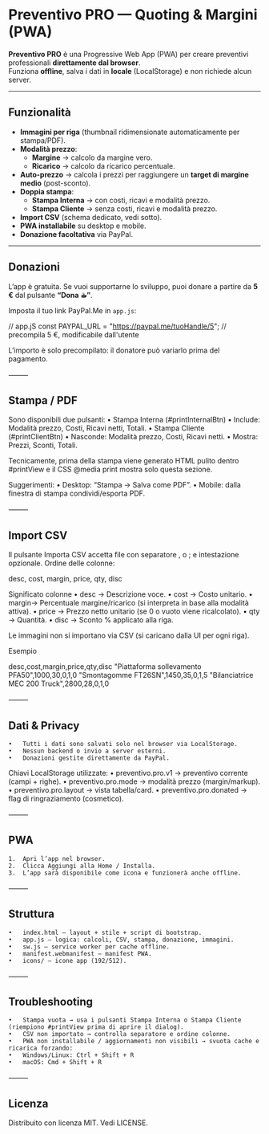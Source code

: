# Preventivo PRO — Quoting & Margini (PWA)

**Preventivo PRO** è una Progressive Web App (PWA) per creare preventivi professionali **direttamente dal browser**.  
Funziona **offline**, salva i dati in **locale** (LocalStorage) e non richiede alcun server.

---

## Funzionalità

- **Immagini per riga** (thumbnail ridimensionate automaticamente per stampa/PDF).
- **Modalità prezzo**:
  - **Margine** → calcolo da margine vero.
  - **Ricarico** → calcolo da ricarico percentuale.
- **Auto-prezzo** → calcola i prezzi per raggiungere un **target di margine medio** (post-sconto).
- **Doppia stampa**:
  - **Stampa Interna** → con costi, ricavi e modalità prezzo.
  - **Stampa Cliente** → senza costi, ricavi e modalità prezzo.
- **Import CSV** (schema dedicato, vedi sotto).
- **PWA installabile** su desktop e mobile.
- **Donazione facoltativa** via PayPal.

---

## Donazioni

L’app è gratuita. Se vuoi supportarne lo sviluppo, puoi donare a partire da **5 €** dal pulsante **“Dona ☕︎”**.

Imposta il tuo link PayPal.Me in `app.js`:

// app.jS
const PAYPAL_URL = "https://paypal.me/tuoHandle/5"; // precompila 5 €, modificabile dall'utente

L’importo è solo precompilato: il donatore può variarlo prima del pagamento.

⸻

## Stampa / PDF

Sono disponibili due pulsanti:
	•	Stampa Interna (#printInternalBtn)
	•	Include: Modalità prezzo, Costi, Ricavi netti, Totali.
	•	Stampa Cliente (#printClientBtn)
	•	Nasconde: Modalità prezzo, Costi, Ricavi netti.
	•	Mostra: Prezzi, Sconti, Totali.

Tecnicamente, prima della stampa viene generato HTML pulito dentro #printView e il CSS @media print mostra solo questa sezione.

Suggerimenti:
	•	Desktop: “Stampa → Salva come PDF”.
	•	Mobile: dalla finestra di stampa condividi/esporta PDF.

⸻

## Import CSV

Il pulsante Importa CSV accetta file con separatore , o ; e intestazione opzionale.
Ordine delle colonne:

desc, cost, margin, price, qty, disc

Significato colonne
	•	desc  → Descrizione voce.
	•	cost  → Costo unitario.
	•	margin→ Percentuale margine/ricarico (si interpreta in base alla modalità attiva).
	•	price → Prezzo netto unitario (se 0 o vuoto viene ricalcolato).
	•	qty   → Quantità.
	•	disc  → Sconto % applicato alla riga.

Le immagini non si importano via CSV (si caricano dalla UI per ogni riga).

Esempio

desc,cost,margin,price,qty,disc
"Piattaforma sollevamento PFA50",1000,30,0,1,0
"Smontagomme FT26SN",1450,35,0,1,5
"Bilanciatrice MEC 200 Truck",2800,28,0,1,0


⸻

## Dati & Privacy
	•	Tutti i dati sono salvati solo nel browser via LocalStorage.
	•	Nessun backend o invio a server esterni.
	•	Donazioni gestite direttamente da PayPal.

Chiavi LocalStorage utilizzate:
	•	preventivo.pro.v1 → preventivo corrente (campi + righe).
	•	preventivo.pro.mode → modalità prezzo (margin/markup).
	•	preventivo.pro.layout → vista tabella/card.
	•	preventivo.pro.donated → flag di ringraziamento (cosmetico).

⸻

## PWA
	1.	Apri l’app nel browser.
	2.	Clicca Aggiungi alla Home / Installa.
	3.	L’app sarà disponibile come icona e funzionerà anche offline.

⸻

## Struttura
	•	index.html — layout + stile + script di bootstrap.
	•	app.js — logica: calcoli, CSV, stampa, donazione, immagini.
	•	sw.js — service worker per cache offline.
	•	manifest.webmanifest — manifest PWA.
	•	icons/ — icone app (192/512).

⸻

## Troubleshooting
	•	Stampa vuota → usa i pulsanti Stampa Interna o Stampa Cliente (riempiono #printView prima di aprire il dialog).
	•	CSV non importato → controlla separatore e ordine colonne.
	•	PWA non installabile / aggiornamenti non visibili → svuota cache e ricarica forzando:
	•	Windows/Linux: Ctrl + Shift + R
	•	macOS: Cmd + Shift + R

⸻

## Licenza

Distribuito con licenza MIT. Vedi LICENSE.
